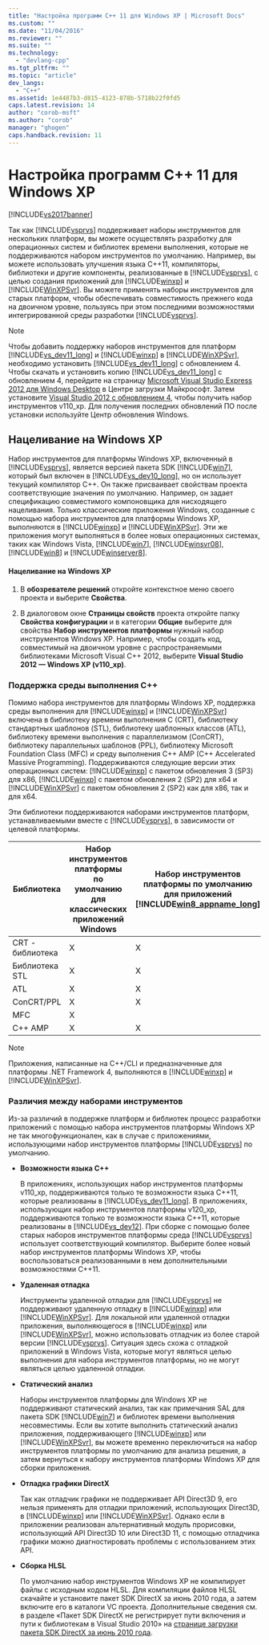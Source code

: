 ```yaml
---
title: "Настройка программ C++ 11 для Windows XP | Microsoft Docs"
ms.custom: ""
ms.date: "11/04/2016"
ms.reviewer: ""
ms.suite: ""
ms.technology: 
  - "devlang-cpp"
ms.tgt_pltfrm: ""
ms.topic: "article"
dev_langs: 
  - "C++"
ms.assetid: 1e4487b3-d815-4123-878b-5718b22f0fd5
caps.latest.revision: 14
author: "corob-msft"
ms.author: "corob"
manager: "ghogen"
caps.handback.revision: 11
---
```

# Настройка программ C++ 11 для Windows XP
[!INCLUDE[vs2017banner](../assembler/inline/includes/vs2017banner.md)]

Так как [!INCLUDE[vsprvs](../assembler/masm/includes/vsprvs_md.md)] поддерживает наборы инструментов для нескольких платформ, вы можете осуществлять разработку для операционных систем и библиотек времени выполнения, которые не поддерживаются набором инструментов по умолчанию.  Например, вы можете использовать улучшения языка C\+\+11, компиляторы, библиотеки и другие компоненты, реализованные в [!INCLUDE[vsprvs](../assembler/masm/includes/vsprvs_md.md)], с целью создания приложений для [!INCLUDE[winxp](../build/includes/winxp_md.md)] и [!INCLUDE[WinXPSvr](../build/includes/winxpsvr_md.md)].  Вы можете применять наборы инструментов для старых платформ, чтобы обеспечивать совместимость прежнего кода на двоичном уровне, пользуясь при этом последними возможностями интегрированной среды разработки [!INCLUDE[vsprvs](../assembler/masm/includes/vsprvs_md.md)].  
  
> [!NOTE]
>  Чтобы добавить поддержку наборов инструментов для платформ [!INCLUDE[vs_dev11_long](../build/includes/vs_dev11_long_md.md)] и [!INCLUDE[winxp](../build/includes/winxp_md.md)] в [!INCLUDE[WinXPSvr](../build/includes/winxpsvr_md.md)], необходимо установить [!INCLUDE[vs_dev11_long](../build/includes/vs_dev11_long_md.md)] с обновлением 4.  Чтобы скачать и установить копию [!INCLUDE[vs_dev11_long](../build/includes/vs_dev11_long_md.md)] с обновлением 4, перейдите на страницу [Microsoft Visual Studio Express 2012 для Windows Desktop](http://go.microsoft.com/fwlink/?LinkID=265464) в Центре загрузки Майкрософт.  Затем установите [Visual Studio 2012 с обновлением 4](http://go.microsoft.com/fwlink/?LinkID=335900), чтобы получить набор инструментов v110\_xp.  Для получения последних обновлений ПО после установки используйте Центр обновления Windows.  
  
## Нацеливание на Windows XP  
 Набор инструментов для платформы Windows XP, включенный в [!INCLUDE[vsprvs](../assembler/masm/includes/vsprvs_md.md)], является версией пакета SDK [!INCLUDE[win7](../build/includes/win7_md.md)], который был включен в [!INCLUDE[vs_dev10_long](../build/includes/vs_dev10_long_md.md)], но он использует текущий компилятор C\+\+.  Он также присваивает свойствам проекта соответствующие значения по умолчанию. Например, он задает спецификацию совместимого компоновщика для нисходящего нацеливания.  Только классические приложения Windows, созданные с помощью набора инструментов для платформы Windows XP, выполняются в [!INCLUDE[winxp](../build/includes/winxp_md.md)] и [!INCLUDE[WinXPSvr](../build/includes/winxpsvr_md.md)]. Эти же приложения могут выполняться в более новых операционных системах, таких как Windows Vista, [!INCLUDE[win7](../build/includes/win7_md.md)], [!INCLUDE[winsvr08](../build/includes/winsvr08_md.md)], [!INCLUDE[win8](../build/includes/win8_md.md)] и [!INCLUDE[winserver8](../build/includes/winserver8_md.md)].  
  
#### Нацеливание на Windows XP  
  
1.  В **обозревателе решений** откройте контекстное меню своего проекта и выберите **Свойства**.  
  
2.  В диалоговом окне **Страницы свойств** проекта откройте папку **Свойства конфигурации** и в категории **Общие** выберите для свойства **Набор инструментов платформы** нужный набор инструментов Windows XP.  Например, чтобы создать код, совместимый на двоичном уровне с распространяемыми библиотеками Microsoft Visual C\+\+ 2012, выберите **Visual Studio 2012 — Windows XP \(v110\_xp\)**.  
  
### Поддержка среды выполнения C\+\+  
 Помимо набора инструментов для платформы Windows XP, поддержка среды выполнения для [!INCLUDE[winxp](../build/includes/winxp_md.md)] и [!INCLUDE[WinXPSvr](../build/includes/winxpsvr_md.md)] включена в библиотеку времени выполнения C \(CRT\), библиотеку стандартных шаблонов \(STL\), библиотеку шаблонных классов \(ATL\), библиотеку времени выполнения с параллелизмом \(ConCRT\), библиотеку параллельных шаблонов \(PPL\), библиотеку Microsoft Foundation Class \(MFC\) и среду выполнения C\+\+ AMP \(C\+\+ Accelerated Massive Programming\).  Поддерживаются следующие версии этих операционных систем: [!INCLUDE[winxp](../build/includes/winxp_md.md)] с пакетом обновления 3 \(SP3\) для x86, [!INCLUDE[winxp](../build/includes/winxp_md.md)] с пакетом обновления 2 \(SP2\) для x64 и [!INCLUDE[WinXPSvr](../build/includes/winxpsvr_md.md)] c пакетом обновления 2 \(SP2\) как для x86, так и для x64.  
  
 Эти библиотеки поддерживаются наборами инструментов платформ, устанавливаемыми вместе с [!INCLUDE[vsprvs](../assembler/masm/includes/vsprvs_md.md)], в зависимости от целевой платформы.  
  
|Библиотека|Набор инструментов платформы по умолчанию для классических приложений Windows|Набор инструментов платформы по умолчанию для приложений [!INCLUDE[win8_appname_long](../build/includes/win8_appname_long_md.md)]|Набор инструментов платформы Windows XP для [!INCLUDE[winxp](../build/includes/winxp_md.md)] и [!INCLUDE[WinXPSvr](../build/includes/winxpsvr_md.md)]|  
|----------------|-----------------------------------------------------------------------------------|--------------------------------------------------------------------------------------------------------------------------------|------------------------------------------------------------------------------------------------------------------------------------------------------------------|  
|CRT \- библиотека|X|X|X|  
|Библиотека STL|X|X|X|  
|ATL|X|X|X|  
|ConCRT\/PPL|X|X|X|  
|MFC|X||X|  
|C\+\+ AMP|X|X||  
  
> [!NOTE]
>  Приложения, написанные на C\+\+\/CLI и предназначенные для платформы .NET Framework 4, выполняются в [!INCLUDE[winxp](../build/includes/winxp_md.md)] и [!INCLUDE[WinXPSvr](../build/includes/winxpsvr_md.md)].  
  
### Различия между наборами инструментов  
 Из\-за различий в поддержке платформ и библиотек процесс разработки приложений с помощью набора инструментов платформы Windows XP не так многофункционален, как в случае с приложениями, использующими набор инструментов платформы [!INCLUDE[vsprvs](../assembler/masm/includes/vsprvs_md.md)] по умолчанию.  
  
-   **Возможности языка C\+\+**  
  
     В приложениях, использующих набор инструментов платформы v110\_xp, поддерживаются только те возможности языка C\+\+11, которые реализованы в [!INCLUDE[vs_dev11_long](../build/includes/vs_dev11_long_md.md)].  В приложениях, использующих набор инструментов платформы v120\_xp, поддерживаются только те возможности языка C\+\+11, которые реализованы в [!INCLUDE[vs_dev12](../atl-mfc-shared/includes/vs_dev12_md.md)].  При сборке с помощью более старых наборов инструментов платформы среда [!INCLUDE[vsprvs](../assembler/masm/includes/vsprvs_md.md)] использует соответствующий компилятор.  Выберите более новый набор инструментов платформы Windows XP, чтобы воспользоваться реализованными в нем дополнительными возможностями C\+\+11.  
  
-   **Удаленная отладка**  
  
     Инструменты удаленной отладки для [!INCLUDE[vsprvs](../assembler/masm/includes/vsprvs_md.md)] не поддерживают удаленную отладку в [!INCLUDE[winxp](../build/includes/winxp_md.md)] или [!INCLUDE[WinXPSvr](../build/includes/winxpsvr_md.md)].  Для локальной или удаленной отладки приложения, выполняющегося в [!INCLUDE[winxp](../build/includes/winxp_md.md)] или [!INCLUDE[WinXPSvr](../build/includes/winxpsvr_md.md)], можно использовать отладчик из более старой версии [!INCLUDE[vsprvs](../assembler/masm/includes/vsprvs_md.md)].  Ситуация здесь схожа с отладкой приложений в Windows Vista, которые могут являться целью выполнения для набора инструментов платформы, но не могут являться целью удаленной отладки.  
  
-   **Статический анализ**  
  
     Наборы инструментов платформы для Windows XP не поддерживают статический анализ, так как примечания SAL для пакета SDK [!INCLUDE[win7](../build/includes/win7_md.md)] и библиотек времени выполнения несовместимы.  Если вы хотите выполнить статический анализ приложения, поддерживающего [!INCLUDE[winxp](../build/includes/winxp_md.md)] или [!INCLUDE[WinXPSvr](../build/includes/winxpsvr_md.md)], вы можете временно переключиться на набор инструментов платформы по умолчанию для анализа решения, а затем вернуться к набору инструментов платформы Windows XP для сборки приложения.  
  
-   **Отладка графики DirectX**  
  
     Так как отладчик графики не поддерживает API Direct3D 9, его нельзя применять для отладки приложений, использующих Direct3D, в [!INCLUDE[winxp](../build/includes/winxp_md.md)] или [!INCLUDE[WinXPSvr](../build/includes/winxpsvr_md.md)].  Однако если в приложении реализован альтернативный модуль прорисовки, использующий API Direct3D 10 или Direct3D 11, с помощью отладчика графики можно диагностировать проблемы с использованием этих API.  
  
-   **Сборка HLSL**  
  
     По умолчанию набор инструментов Windows XP не компилирует файлы с исходным кодом HLSL.  Для компиляции файлов HLSL скачайте и установите пакет SDK DirectX за июнь 2010 года, а затем включите его в каталоги VC проекта.  Дополнительные сведения см. в разделе «Пакет SDK DirectX не регистрирует пути включения и пути к библиотекам в Visual Studio 2010» на [странице загрузки пакета SDK DirectX за июнь 2010 года](http://www.microsoft.com/download/details.aspx?displaylang=en&id=6812).